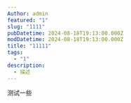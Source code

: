 ```yaml
---
Author: admin
featured: "1"
slug: "1111"
pubDatetime: 2024-08-18T19:13:00.000Z
modDatetime: 2024-08-18T19:13:00.000Z
title: "11111"
tags:
  - "1"
description:
  - 描述
---
```

测试一些
